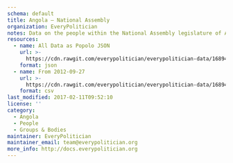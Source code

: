 ```yaml
---
schema: default
title: Angola — National Assembly
organization: EveryPolitician
notes: Data on the people within the National Assembly legislature of Angola.
resources:
  - name: All Data as Popolo JSON
    url: >-
      https://cdn.rawgit.com/everypolitician/everypolitician-data/1689446f27404c8152b847fcf0ce0e168ff6805f/data/Angola/National_Assembly/ep-popolo-v1.0.json
    format: json
  - name: From 2012-09-27
    url: >-
      https://cdn.rawgit.com/everypolitician/everypolitician-data/1689446f27404c8152b847fcf0ce0e168ff6805f/data/Angola/National_Assembly/term-3.csv
    format: csv
last_modified: 2017-02-11T09:52:10
license: ''
category:
  - Angola
  - People
  - Groups & Bodies
maintainer: EveryPolitician
maintainer_email: team@everypolitician.org
more_info: http://docs.everypolitician.org
---
```

